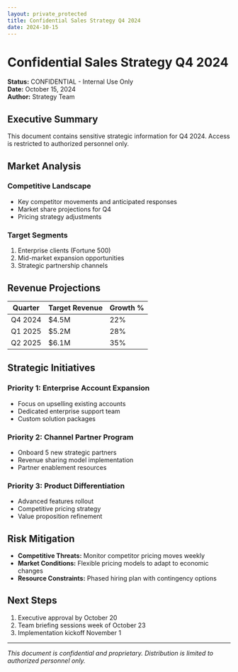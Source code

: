 ```yaml
---
layout: private_protected
title: Confidential Sales Strategy Q4 2024
date: 2024-10-15
---
```


# Confidential Sales Strategy Q4 2024

**Status:** CONFIDENTIAL - Internal Use Only  
**Date:** October 15, 2024  
**Author:** Strategy Team

## Executive Summary

This document contains sensitive strategic information for Q4 2024. Access is restricted to authorized personnel only.

## Market Analysis

### Competitive Landscape
- Key competitor movements and anticipated responses
- Market share projections for Q4
- Pricing strategy adjustments

### Target Segments
1. Enterprise clients (Fortune 500)
2. Mid-market expansion opportunities
3. Strategic partnership channels

## Revenue Projections

| Quarter | Target Revenue | Growth % |
|---------|---------------|----------|
| Q4 2024 | $4.5M | 22% |
| Q1 2025 | $5.2M | 28% |
| Q2 2025 | $6.1M | 35% |

## Strategic Initiatives

### Priority 1: Enterprise Account Expansion
- Focus on upselling existing accounts
- Dedicated enterprise support team
- Custom solution packages

### Priority 2: Channel Partner Program
- Onboard 5 new strategic partners
- Revenue sharing model implementation
- Partner enablement resources

### Priority 3: Product Differentiation
- Advanced features rollout
- Competitive pricing strategy
- Value proposition refinement

## Risk Mitigation

- **Competitive Threats:** Monitor competitor pricing moves weekly
- **Market Conditions:** Flexible pricing models to adapt to economic changes
- **Resource Constraints:** Phased hiring plan with contingency options

## Next Steps

1. Executive approval by October 20
2. Team briefing sessions week of October 23
3. Implementation kickoff November 1

---

*This document is confidential and proprietary. Distribution is limited to authorized personnel only.*
